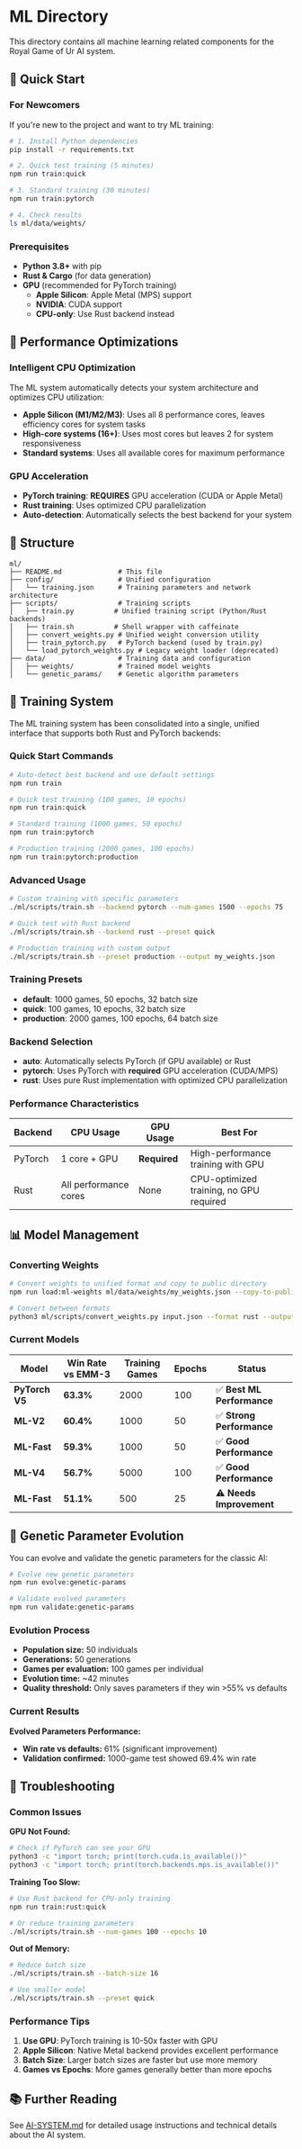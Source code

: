# ML Directory

This directory contains all machine learning related components for the Royal Game of Ur AI system.

## 🚀 Quick Start

### For Newcomers

If you're new to the project and want to try ML training:

```bash
# 1. Install Python dependencies
pip install -r requirements.txt

# 2. Quick test training (5 minutes)
npm run train:quick

# 3. Standard training (30 minutes)
npm run train:pytorch

# 4. Check results
ls ml/data/weights/
```

### Prerequisites

- **Python 3.8+** with pip
- **Rust & Cargo** (for data generation)
- **GPU** (recommended for PyTorch training)
  - **Apple Silicon**: Apple Metal (MPS) support
  - **NVIDIA**: CUDA support
  - **CPU-only**: Use Rust backend instead

## 🍎 Performance Optimizations

### Intelligent CPU Optimization

The ML system automatically detects your system architecture and optimizes CPU utilization:

- **Apple Silicon (M1/M2/M3)**: Uses all 8 performance cores, leaves efficiency cores for system tasks
- **High-core systems (16+)**: Uses most cores but leaves 2 for system responsiveness
- **Standard systems**: Uses all available cores for maximum performance

### GPU Acceleration

- **PyTorch training**: **REQUIRES** GPU acceleration (CUDA or Apple Metal)
- **Rust training**: Uses optimized CPU parallelization
- **Auto-detection**: Automatically selects the best backend for your system

## 📁 Structure

```
ml/
├── README.md              # This file
├── config/                # Unified configuration
│   └── training.json      # Training parameters and network architecture
├── scripts/               # Training scripts
│   ├── train.py          # Unified training script (Python/Rust backends)
│   ├── train.sh          # Shell wrapper with caffeinate
│   ├── convert_weights.py # Unified weight conversion utility
│   ├── train_pytorch.py   # PyTorch backend (used by train.py)
│   └── load_pytorch_weights.py # Legacy weight loader (deprecated)
├── data/                  # Training data and configuration
│   ├── weights/           # Trained model weights
│   └── genetic_params/    # Genetic algorithm parameters
```

## 🧠 Training System

The ML training system has been consolidated into a single, unified interface that supports both Rust and PyTorch backends:

### Quick Start Commands

```bash
# Auto-detect best backend and use default settings
npm run train

# Quick test training (100 games, 10 epochs)
npm run train:quick

# Standard training (1000 games, 50 epochs)
npm run train:pytorch

# Production training (2000 games, 100 epochs)
npm run train:pytorch:production
```

### Advanced Usage

```bash
# Custom training with specific parameters
./ml/scripts/train.sh --backend pytorch --num-games 1500 --epochs 75

# Quick test with Rust backend
./ml/scripts/train.sh --backend rust --preset quick

# Production training with custom output
./ml/scripts/train.sh --preset production --output my_weights.json
```

### Training Presets

- **default**: 1000 games, 50 epochs, 32 batch size
- **quick**: 100 games, 10 epochs, 32 batch size
- **production**: 2000 games, 100 epochs, 64 batch size

### Backend Selection

- **auto**: Automatically selects PyTorch (if GPU available) or Rust
- **pytorch**: Uses PyTorch with **required** GPU acceleration (CUDA/MPS)
- **rust**: Uses pure Rust implementation with optimized CPU parallelization

### Performance Characteristics

| Backend | CPU Usage             | GPU Usage    | Best For                                |
| ------- | --------------------- | ------------ | --------------------------------------- |
| PyTorch | 1 core + GPU          | **Required** | High-performance training with GPU      |
| Rust    | All performance cores | None         | CPU-optimized training, no GPU required |

## 📊 Model Management

### Converting Weights

```bash
# Convert weights to unified format and copy to public directory
npm run load:ml-weights ml/data/weights/my_weights.json --copy-to-public

# Convert between formats
python3 ml/scripts/convert_weights.py input.json --format rust --output rust_weights.json
```

### Current Models

| Model          | Win Rate vs EMM-3 | Training Games | Epochs | Status                     |
| -------------- | ----------------- | -------------- | ------ | -------------------------- |
| **PyTorch V5** | **63.3%**         | 2000           | 100    | ✅ **Best ML Performance** |
| **ML-V2**      | **60.4%**         | 1000           | 50     | ✅ **Strong Performance**  |
| **ML-Fast**    | **59.3%**         | 1000           | 50     | ✅ **Good Performance**    |
| **ML-V4**      | **56.7%**         | 5000           | 100    | ✅ **Good Performance**    |
| **ML-Fast**    | **51.1%**         | 500            | 25     | ⚠️ **Needs Improvement**   |

## 🧬 Genetic Parameter Evolution

You can evolve and validate the genetic parameters for the classic AI:

```bash
# Evolve new genetic parameters
npm run evolve:genetic-params

# Validate evolved parameters
npm run validate:genetic-params
```

### Evolution Process

- **Population size:** 50 individuals
- **Generations:** 50 generations
- **Games per evaluation:** 100 games per individual
- **Evolution time:** ~42 minutes
- **Quality threshold:** Only saves parameters if they win >55% vs defaults

### Current Results

**Evolved Parameters Performance:**

- **Win rate vs defaults:** 61% (significant improvement)
- **Validation confirmed:** 1000-game test showed 69.4% win rate

## 🔧 Troubleshooting

### Common Issues

**GPU Not Found:**

```bash
# Check if PyTorch can see your GPU
python3 -c "import torch; print(torch.cuda.is_available())"
python3 -c "import torch; print(torch.backends.mps.is_available())"
```

**Training Too Slow:**

```bash
# Use Rust backend for CPU-only training
npm run train:rust:quick

# Or reduce training parameters
./ml/scripts/train.sh --num-games 100 --epochs 10
```

**Out of Memory:**

```bash
# Reduce batch size
./ml/scripts/train.sh --batch-size 16

# Use smaller model
./ml/scripts/train.sh --preset quick
```

### Performance Tips

1. **Use GPU**: PyTorch training is 10-50x faster with GPU
2. **Apple Silicon**: Native Metal backend provides excellent performance
3. **Batch Size**: Larger batch sizes are faster but use more memory
4. **Games vs Epochs**: More games generally better than more epochs

## 📚 Further Reading

See [AI-SYSTEM.md](../docs/AI-SYSTEM.md) for detailed usage instructions and technical details about the AI system.
